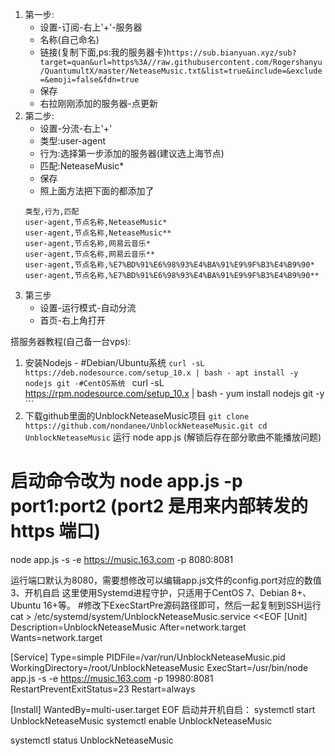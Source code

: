 1. 第一步:
    - 设置-订阅-右上'+'-服务器
    - 名称(自己命名)
    - 链接(复制下面,ps:我的服务器卡)```https://sub.bianyuan.xyz/sub?target=quan&url=https%3A//raw.githubusercontent.com/Rogershanyu/QuantumultX/master/NeteaseMusic.txt&list=true&include=&exclude=&emoji=false&fdn=true```
    - 保存
    - 右拉刚刚添加的服务器-点更新
2. 第二步:
    - 设置-分流-右上'+'
    - 类型:user-agent
    - 行为:选择第一步添加的服务器(建议选上海节点)
    - 匹配:NeteaseMusic*
    - 保存
    - 照上面方法把下面的都添加了
    ```
    类型,行为,匹配
    user-agent,节点名称,NeteaseMusic*
    user-agent,节点名称,NeteaseMusic**
    user-agent,节点名称,网易云音乐*
    user-agent,节点名称,网易云音乐**
    user-agent,节点名称,%E7%BD%91%E6%98%93%E4%BA%91%E9%9F%B3%E4%B9%90*
    user-agent,节点名称,%E7%BD%91%E6%98%93%E4%BA%91%E9%9F%B3%E4%B9%90**
    ```
3. 第三步
    - 设置-运行模式-自动分流
    - 首页-右上角打开






搭服务器教程(自己备一台vps):
1. 安装Nodejs
        - #Debian/Ubuntu系统 
        ```
        curl -sL https://deb.nodesource.com/setup_10.x | bash -
        apt install -y nodejs git
        -#CentOS系统 
        ```
        curl -sL https://rpm.nodesource.com/setup_10.x | bash -
        yum install nodejs git -y
        ```
2. 下载github里面的UnblockNeteaseMusic项目
        ```
        git clone https://github.com/nondanee/UnblockNeteaseMusic.git
        cd UnblockNeteaseMusic
        ```
运行  node app.js (解锁后存在部分歌曲不能播放问题)   
# 启动命令改为 node app.js -p port1:port2 (port2 是用来内部转发的 https 端口) 
node app.js -s -e https://music.163.com -p 8080:8081

运行端口默认为8080，需要想修改可以编辑app.js文件的config.port对应的数值
3、开机自启
这里使用Systemd进程守护，只适用于CentOS 7、Debian 8+、Ubuntu 16+等。
#修改下ExecStartPre源码路径即可，然后一起复制到SSH运行 
cat > /etc/systemd/system/UnblockNeteaseMusic.service <<EOF
[Unit]
Description=UnblockNeteaseMusic
After=network.target
Wants=network.target

[Service]
Type=simple
PIDFile=/var/run/UnblockNeteaseMusic.pid
WorkingDirectory=/root/UnblockNeteaseMusic
ExecStart=/usr/bin/node app.js -s -e https://music.163.com -p 19980:8081
RestartPreventExitStatus=23
Restart=always

[Install]
WantedBy=multi-user.target
EOF
启动并开机自启：
systemctl start UnblockNeteaseMusic 
systemctl enable UnblockNeteaseMusic 

systemctl status UnblockNeteaseMusic 
